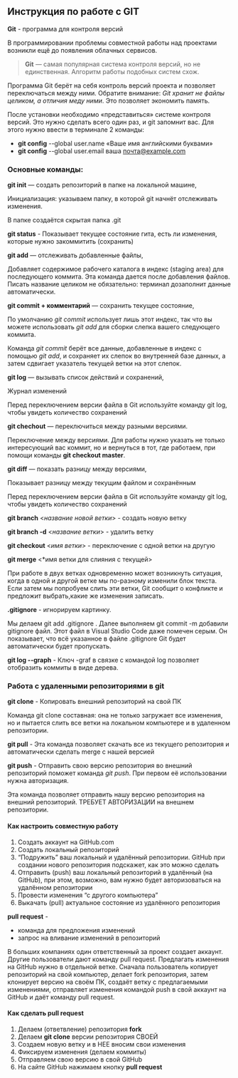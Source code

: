 ## Инструкция по работе с GIT

**Git** - программа для контроля версий

В программировании проблемы совместной работы над проектами возникли ещё до появления облачных сервисов.

>**Git** — самая популярная система контроля версий, но не единственная. Алгоритм работы подобных систем схож.

Программа Git берёт на себя контроль версий проекта и позволяет переключаться между ними. Обратите внимание: *Git хранит не файлы целиком, а отличия меду ними*. Это позволяет экономить память.

После установки необходимо «представиться» системе контроля версий. Это нужно сделать всего один раз, и git запомнит вас. Для этого нужно ввести в терминале 2 команды:
* **git config** --global user.name «Ваше имя английскими буквами»
* **git config** --global user.email ваша почта@example.com

### Основные команды:

**git init** — создать репозиторий в папке на локальной машине,

Инициализация: указываем папку, в которой git начнёт отслеживать изменения.

В папке создаётся скрытая папка .git

**git status** - Показывает текущее состояние гита, есть ли изменения, которые нужно закоммитить (сохранить)

**git add** — отслеживать добавленные файлы,

Добавляет содержимое рабочего каталога в индекс (staging area) для последующего коммита. Эта команда дается после добавления файлов. Писать название целиком не обязательно: терминал дозаполнит данные автоматически.

**git commit + комментарий** — сохранить текущее состояние,

По умолчанию *git commit* использует лишь этот индекс, так что вы можете использовать *git add* для сборки слепка вашего следующего коммита.

Команда *git commit* берёт все данные, добавленные в индекс с помощью *git add*, и сохраняет их слепок во внутренней базе данных, а затем сдвигает указатель текущей ветки на этот слепок.

**git log** — вызывать список действий и сохранений,

Журнал изменений

Перед переключением версии файла в Git используйте команду git log, чтобы увидеть количество сохранений

**git chechout** — переключиться между разными версиями.

Переключение между версиями. Для работы нужно указать не только интересующий вас коммит, но и вернуться в тот, где работаем, при помощи команды **git checkout master**.

**git diff** — показать разницу между версиями,

Показывает разницу между текущим файлом и сохранённым

Перед переключением версии файла в Git используйте команду git log, чтобы увидеть количество сохранений

**git branch** <*название новой ветки*> - создать новую ветку

**git branch -d** <*название ветки*> - удалить ветку

**git checkout** <*имя ветки*> - переключение с одной ветки на другую

**git merge** <*имя ветки для слияния с текущей>

При работе в двух ветках одновременно может возникнуть ситуация, когда в одной и другой ветке мы по-разному изменили блок текста. Если затем мы попробуем слить эти ветки, Git сообщит о конфликте и предложит выбрать,какие же изменения записать. 

**.gitignore** - игнорируем картинку.

Мы делаем git add .gitignore . Далее выполняем git commit -m добавили gitignore файл.  Этот файл в Visual Studio Code даже помечен серым. Он показывает, что всё указанное в файле .gitignore Git будет автоматически будет пропускать.

**git log --graph** - Ключ -graf в связке с командой log позволяет отобразить коммиты в виде дерева.

### Работа с удаленными репозиториями в git

**git clone** - Копировать внешний репозиторий на свой ПК

Команда git clone составная: она не только загружает все изменения, но и пытается слить все ветки на локальном компьютере и в удаленном репозитории.

**git pull** - Эта команда позволяет скачать все из текущего репозитория и автоматически сделать merge с нашей версией

**git push** - Отправить свою версию репозитория во внешний репозиторий поможет команда *git push*. При первом её использовании нужна авторизация.

Эта команда позволяет отправить нашу версию репозитория на внешний репозиторий. ТРЕБУЕТ АВТОРИЗАЦИИ на внешнем репозитории.

#### Как настроить совместную работу

1. Создать аккаунт на GitHub.com
2. Создать локальный репозиторий
3. “Подружить” ваш локальный и удалённый репозитории. GitHub при создании нового репозитория подскажет, как это можно сделать
4. Отправить (push) ваш локальный репозиторий в удалённый (на GitHub), при этом, возможно, вам нужно будет авторизоваться на удалённом репозитории
5. Провести изменения “с другого компьютера”
6. Выкачать (pull) актуальное состояние из удалённого репозитория

**pull request** -
- команда для предложения изменений
- запрос на вливание изменений в репозиторий

В больших компаниях один ответственный за проект создает аккаунт. Другие пользователи дают команду pull request. Предлагать изменения на GitHub нужно в отдельной ветке. Сначала пользователь копирует репозиторий на свой компьютер, делает fork репозитория, затем клонирует версию на своём ПК, создаёт ветку с предлагаемыми изменениями, отправляет изменения командой push в свой аккаунт на GitHub и даёт команду pull request.

#### Как сделать pull request
1. Делаем   (ответвление) репозитория **fork**
2. Делаем **git clone**   версии репозитория СВОЕЙ
3. Создаем новую ветку и в НЕЕ вносим свои изменения
4. Фиксируем изменения (делаем коммиты)
5. Отправляем свою версию в свой GitHub
6. На сайте GitHub нажимаем кнопку **pull request**